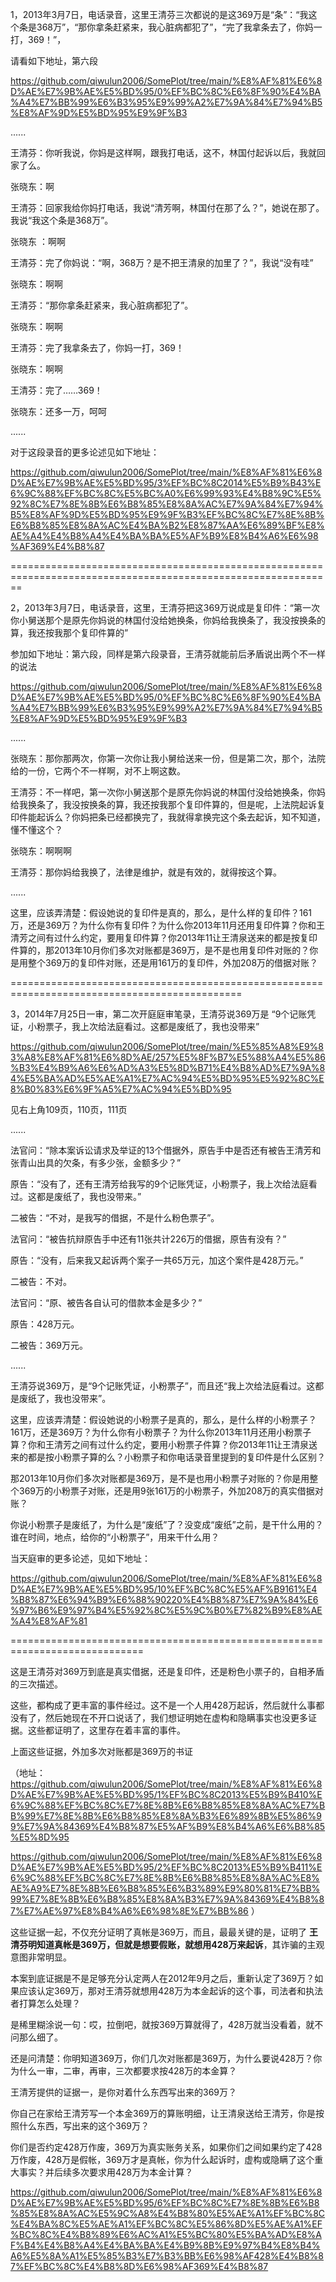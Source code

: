 1，2013年3月7日，电话录音，这里王清芬三次都说的是这369万是“条”：“我这个条是368万”，“那你拿条赶紧来，我心脏病都犯了”，“完了我拿条去了，你妈一打，369！”，

请看如下地址，第六段

https://github.com/qiwulun2006/SomePlot/tree/main/%E8%AF%81%E6%8D%AE%E7%9B%AE%E5%BD%95/0%EF%BC%8C%E6%8F%90%E4%BA%A4%E7%BB%99%E6%B3%95%E9%99%A2%E7%9A%84%E7%94%B5%E8%AF%9D%E5%BD%95%E9%9F%B3

......

王清芬：你听我说，你妈是这样啊，跟我打电话，这不，林国付起诉以后，我就回家了么。

张晓东：啊

王清芬：回家我给你妈打电话，我说“清芳啊，林国付在那了么？”，她说在那了。我说“我这个条是368万”。

张晓东 ：啊啊

王清芬：完了你妈说：“啊，368万？是不把王清泉的加里了？”，我说“没有哇”

张晓东：啊啊

王清芬：“那你拿条赶紧来，我心脏病都犯了”。

张晓东：啊啊

王清芬：完了我拿条去了，你妈一打，369！

张晓东：啊啊

王清芬：完了……369！

张晓东：还多一万，呵呵

......

对于这段录音的更多论述见如下地址：

https://github.com/qiwulun2006/SomePlot/tree/main/%E8%AF%81%E6%8D%AE%E7%9B%AE%E5%BD%95/3%EF%BC%8C2014%E5%B9%B43%E6%9C%88%EF%BC%8C%E5%BC%A0%E6%99%93%E4%B8%9C%E5%92%8C%E7%8E%8B%E6%B8%85%E8%8A%AC%E7%9A%84%E7%94%B5%E8%AF%9D%E5%BD%95%E9%9F%B3%EF%BC%8C%E7%8E%8B%E6%B8%85%E8%8A%AC%E4%BA%B2%E8%87%AA%E6%89%BF%E8%AE%A4%E4%B8%A4%E4%BA%BA%E5%AF%B9%E8%B4%A6%E6%98%AF369%E4%B8%87

==============================================================================================================

2，2013年3月7日，电话录音，这里，王清芬把这369万说成是复印件：“第一次你小舅送那个是原先你妈说的林国付没给她换条，你妈给我换条了，我没按换条的算，我还按我那个复印件算的”

参加如下地址：第六段，同样是第六段录音，王清芬就能前后矛盾说出两个不一样的说法

https://github.com/qiwulun2006/SomePlot/tree/main/%E8%AF%81%E6%8D%AE%E7%9B%AE%E5%BD%95/0%EF%BC%8C%E6%8F%90%E4%BA%A4%E7%BB%99%E6%B3%95%E9%99%A2%E7%9A%84%E7%94%B5%E8%AF%9D%E5%BD%95%E9%9F%B3

......

张晓东：那你那两次，你第一次你让我小舅给送来一份，但是第二次，那个，法院给的一份，它两个不一样啊，对不上啊这数。

王清芬：不一样吧，第一次你小舅送那个是原先你妈说的林国付没给她换条，你妈给我换条了，我没按换条的算，我还按我那个复印件算的，但是呢，上法院起诉复印件能起诉么？你妈把条已经都换完了，我就得拿换完这个条去起诉，知不知道，懂不懂这个？

张晓东：啊啊啊

王清芬：那你妈给我换了，法律是维护，就是有效的，就得按这个算。

......

这里，应该弄清楚：假设她说的复印件是真的，那么，是什么样的复印件？161万，还是369万？为什么你有复印件？为什么你2013年11月还用复印件算？你和王清芳之间有过什么约定，要用复印件算？你2013年11让王清泉送来的都是按复印件算的，那2013年10月你们多次对账都是369万，是不是也用复印件对账的？你是用整个369万的复印件对账，还是用161万的复印件，外加208万的借据对账？

==============================================================================================


3，2014年7月25日一审，第二次开庭庭审笔录，王清芬说369万是 “9个记账凭证，小粉票子，我上次给法庭看过。这都是废纸了，我也没带来” 


https://github.com/qiwulun2006/SomePlot/tree/main/%E5%85%A8%E9%83%A8%E8%AF%81%E6%8D%AE/257%E5%8F%B7%E5%88%A4%E5%86%B3%E4%B9%A6%E6%AD%A3%E5%8D%B71%E4%B8%AD%E7%9A%84%E5%BA%AD%E5%AE%A1%E7%AC%94%E5%BD%95%E5%92%8C%E8%B0%83%E6%9F%A5%E7%AC%94%E5%BD%95

见右上角109页，110页，111页

......

法官问：“除本案诉讼请求及举证的13个借据外，原告手中是否还有被告王清芳和张青山出具的欠条，有多少张，金额多少？”

原告：“没有了，还有王清芳给我写的9个记账凭证，小粉票子，我上次给法庭看过。这都是废纸了，我也没带来。”

二被告：“不对，是我写的借据，不是什么粉色票子”。

法官问：“被告抗辩原告手中还有11张共计226万的借据，原告有没有？”

原告：“没有，后来我又起诉两个案子一共65万元，加这个案件是428万元。”

二被告：不对。

法官问：“原、被告各自认可的借款本金是多少？”

原告：428万元。

二被告：369万元。

......

王清芬说369万，是“9个记账凭证，小粉票子”，而且还“我上次给法庭看过。这都是废纸了，我也没带来”。


这里，应该弄清楚：假设她说的小粉票子是真的，那么，是什么样的小粉票子？161万，还是369万？为什么你有小粉票子？为什么你2013年11月还用小粉票子算？你和王清芳之间有过什么约定，要用小粉票子件算？你2013年11让王清泉送来的都是按小粉票子算的么？小粉票子和你电话录音里提到的复印件是什么区别？

那2013年10月你们多次对账都是369万，是不是也用小粉票子对账的？你是用整个369万的小粉票子对账，还是用9张161万的小粉票子，外加208万的真实借据对账？

你说小粉票子是废纸了，为什么是“废纸”了？没变成“废纸”之前，是干什么用的？谁在时间，地点，给你的“小粉票子”，用来干什么用？


当天庭审的更多论述，见如下地址：


https://github.com/qiwulun2006/SomePlot/tree/main/%E8%AF%81%E6%8D%AE%E7%9B%AE%E5%BD%95/10%EF%BC%8C%E5%AF%B9161%E4%B8%87%E6%94%B9%E6%88%90220%E4%B8%87%E7%9A%84%E6%97%B6%E9%97%B4%E5%92%8C%E5%9C%B0%E7%82%B9%E8%AE%A4%E8%AF%81


=============================================================================

这是王清芬对369万到底是真实借据，还是复印件，还是粉色小票子的，自相矛盾的三次描述。

这些，都构成了更丰富的事件经过。这不是一个人用428万起诉，然后就什么事都没有了，然后她现在不开口说话了，我们想证明她在虚构和隐瞒事实也没更多证据。这些都证明了，这里存在着丰富的事件。

上面这些证据，外加多次对账都是369万的书证

（地址：https://github.com/qiwulun2006/SomePlot/tree/main/%E8%AF%81%E6%8D%AE%E7%9B%AE%E5%BD%95/1%EF%BC%8C2013%E5%B9%B410%E6%9C%88%EF%BC%8C%E7%8E%8B%E6%B8%85%E8%8A%AC%E7%BB%99%E7%8E%8B%E6%B8%85%E8%8A%B3%E6%89%8B%E5%86%99%E7%9A%84369%E4%B8%87%E5%AF%B9%E8%B4%A6%E6%B8%85%E5%8D%95

https://github.com/qiwulun2006/SomePlot/tree/main/%E8%AF%81%E6%8D%AE%E7%9B%AE%E5%BD%95/2%EF%BC%8C2013%E5%B9%B411%E6%9C%88%EF%BC%8C%E7%8E%8B%E6%B8%85%E8%8A%AC%E8%AE%A9%E7%8E%8B%E6%B8%85%E6%B3%89%E9%80%81%E7%BB%99%E7%8E%8B%E6%B8%85%E8%8A%B3%E7%9A%84369%E4%B8%87%E7%AE%97%E8%B4%A6%E6%98%8E%E7%BB%86
）

这些证据一起，不仅充分证明了真帐是369万，而且，最最关键的是，证明了 **王清芬明知道真帐是369万，但就是想要假账，就想用428万来起诉**，其诈骗的主观意图非常明显。

本案到底证据是不是足够充分认定两人在2012年9月之后，重新认定了369万？如果应该认定369万，那对王清芬就想用428万为本金起诉的这个事，司法者和执法者打算怎么处理？

是稀里糊涂说一句：哎，拉倒吧，就按369万算就得了，428万就当没看着，就不问那么细了。

还是问清楚：你明知道369万，你们几次对账都是369万，为什么要说428万？你为什么一审，二审，再审，三次都要求按428万的本金算？

王清芳提供的证据一，是你对着什么东西写出来的369万？

你自己在家给王清芳写一个本金369万的算账明细，让王清泉送给王清芳，你是按照什么东西，写出来的这个369万？

你们是否约定428万作废，369万为真实账务关系，如果你们之间如果约定了428万作废，428万是假帐，369万才是真帐，你为什么起诉时，虚构或隐瞒了这个重大事实？并后续多次要求用428万为本金计算？

https://github.com/qiwulun2006/SomePlot/tree/main/%E8%AF%81%E6%8D%AE%E7%9B%AE%E5%BD%95/6%EF%BC%8C%E7%8E%8B%E6%B8%85%E8%8A%AC%E5%9C%A8%E4%B8%80%E5%AE%A1%EF%BC%8C%E4%BA%8C%E5%AE%A1%EF%BC%8C%E5%86%8D%E5%AE%A1%EF%BC%8C%E4%B8%89%E6%AC%A1%E5%BC%80%E5%BA%AD%E8%AF%B4%E4%B8%A4%E4%BA%BA%E4%B9%8B%E9%97%B4%E8%B4%A6%E5%8A%A1%E5%85%B3%E7%B3%BB%E6%98%AF428%E4%B8%87%EF%BC%8C%E4%B8%8D%E6%98%AF369%E4%B8%87
